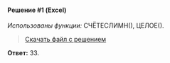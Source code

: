 #### Решение #1 (Excel)

*Использованы функции:* СЧЁТЕСЛИМН(), ЦЕЛОЕ().

> [Скачать файл с решением](https://github.com/Thundiverter/infege2022/raw/main/repofiles/kry-9-1.xlsx)

**Ответ:** 33.
